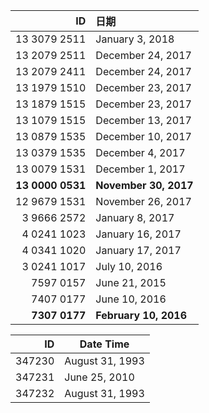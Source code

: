 |               ID | 日期                  |
| ---------------: | :-------------------- |
|     13 3079 2511 | January 3, 2018       |
|     13 2079 2511 | December 24, 2017     |
|     13 2079 2411 | December 24, 2017     |
|     13 1979 1510 | December 23, 2017     |
|     13 1879 1515 | December 23, 2017     |
|     13 1079 1515 | December 13, 2017     |
|     13 0879 1535 | December 10, 2017     |
|     13 0379 1535 | December 4, 2017      |
|     13 0079 1531 | December 1, 2017      |
| **13 0000 0531** | **November 30, 2017** |
|     12 9679 1531 | November 26, 2017     |
|      3 9666 2572 | January 8, 2017       |
|      4 0241 1023 | January 16, 2017      |
|      4 0341 1020 | January 17, 2017      |
|      3 0241 1017 | July 10, 2016         |
|        7597 0157 | June 21, 2015         |
|        7407 0177 | June 10, 2016         |
|    **7307 0177** | **February 10, 2016** |

|     ID | Date Time       |
| -----: | --------------- |
| 347230 | August 31, 1993 |
| 347231 | June 25, 2010   |
| 347232 | August 31, 1993 |


